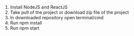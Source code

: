 1. Install NodeJS and ReactJS
2. Take pull of the project or download zip file of the project
3. In downloaded repository open terminal/cmd 
4. Run npm install
5. Run npm start
